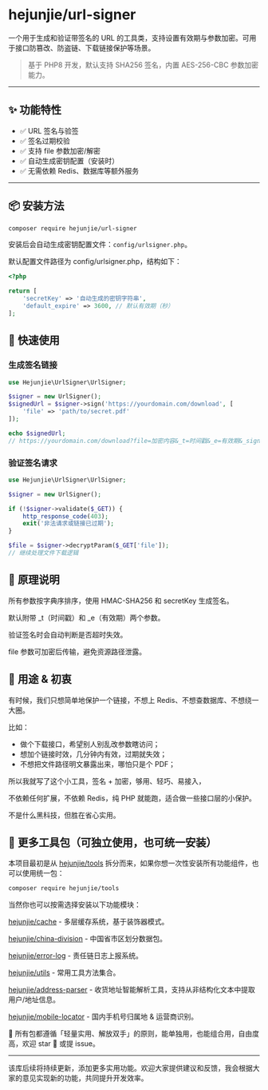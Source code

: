 # hejunjie/url-signer

一个用于生成和验证带签名的 URL 的工具类，支持设置有效期与参数加密。可用于接口防篡改、防盗链、下载链接保护等场景。

> 基于 PHP8 开发，默认支持 SHA256 签名，内置 AES-256-CBC 参数加密能力。

---

## ✨ 功能特性

- ✅ URL 签名与验签
- ✅ 签名过期校验
- ✅ 支持 file 参数加密/解密
- ✅ 自动生成密钥配置（安装时）
- ✅ 无需依赖 Redis、数据库等额外服务

---

## 📦 安装方法

```bash
composer require hejunjie/url-signer
```

安装后会自动生成密钥配置文件：`config/urlsigner.php`。

默认配置文件路径为 config/urlsigner.php，结构如下：

```php
<?php

return [
    'secretKey' => '自动生成的密钥字符串',
    'default_expire' => 3600, // 默认有效期（秒）
];
```

## 🚀 快速使用

### 生成签名链接

```php
use Hejunjie\UrlSigner\UrlSigner;

$signer = new UrlSigner();
$signedUrl = $signer->sign('https://yourdomain.com/download', [
    'file' => 'path/to/secret.pdf'
]);

echo $signedUrl;
// https://yourdomain.com/download?file=加密内容&_t=时间戳&_e=有效期&_sign=签名
```

### 验证签名请求

```php
use Hejunjie\UrlSigner\UrlSigner;

$signer = new UrlSigner();

if (!$signer->validate($_GET)) {
    http_response_code(403);
    exit('非法请求或链接已过期');
}

$file = $signer->decryptParam($_GET['file']);
// 继续处理文件下载逻辑
```

## 🧠 原理说明

所有参数按字典序排序，使用 HMAC-SHA256 和 secretKey 生成签名。

默认附带 _t（时间戳）和 _e（有效期）两个参数。

验证签名时会自动判断是否超时失效。

file 参数可加密后传输，避免资源路径泄露。

## 🧭 用途 & 初衷
有时候，我们只想简单地保护一个链接，不想上 Redis、不想查数据库、不想绕一大圈。

比如：

- 做个下载接口，希望别人别乱改参数瞎访问；
- 想加个链接时效，几分钟内有效，过期就失效；
- 不想把文件路径明文暴露出来，哪怕只是个 PDF；

所以我就写了这个小工具，签名 + 加密，够用、轻巧、易接入，

不依赖任何扩展，不依赖 Redis，纯 PHP 就能跑，适合做一些接口层的小保护。

不是什么黑科技，但胜在省心实用。

## 🔧 更多工具包（可独立使用，也可统一安装）

本项目最初是从 [hejunjie/tools](https://github.com/zxc7563598/php-tools) 拆分而来，如果你想一次性安装所有功能组件，也可以使用统一包：

```bash
composer require hejunjie/tools
```

当然你也可以按需选择安装以下功能模块：

[hejunjie/cache](https://github.com/zxc7563598/php-cache) - 多层缓存系统，基于装饰器模式。

[hejunjie/china-division](https://github.com/zxc7563598/php-china-division) - 中国省市区划分数据包。

[hejunjie/error-log](https://github.com/zxc7563598/php-error-log) - 责任链日志上报系统。

[hejunjie/utils](https://github.com/zxc7563598/php-utils) - 常用工具方法集合。

[hejunjie/address-parser](https://github.com/zxc7563598/php-address-parser) - 收货地址智能解析工具，支持从非结构化文本中提取用户/地址信息。

[hejunjie/mobile-locator](https://github.com/zxc7563598/php-mobile-locator) - 国内手机号归属地 & 运营商识别。

👀 所有包都遵循「轻量实用、解放双手」的原则，能单独用，也能组合用，自由度高，欢迎 star 🌟 或提 issue。

---

该库后续将持续更新，添加更多实用功能。欢迎大家提供建议和反馈，我会根据大家的意见实现新的功能，共同提升开发效率。
